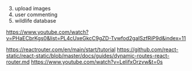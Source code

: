 3. upload images
4. user commenting
5. wildlife database

https://www.youtube.com/watch?v=PHaECbrKgs0&list=PL4cUxeGkcC9gZD-Tvwfod2gaISzfRiP9d&index=11

https://reactrouter.com/en/main/start/tutorial
https://github.com/react-static/react-static/blob/master/docs/guides/dynamic-routes-react-router.md
https://www.youtube.com/watch?v=LelifxOrzvw&t=0s
